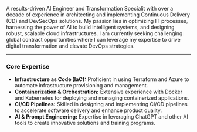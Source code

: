 
A results-driven AI Engineer and Transformation Specialit with over a decade of experience in architecting and implementing Continuous Delivery (CD) and DevSecOps solutions. My passion lies in optimizing IT processes, harnessing the power of AI to build intelligent systems, and designing robust, scalable cloud infrastructures. I am currently seeking challenging global contract opportunities where I can leverage my expertise to drive digital transformation and elevate DevOps strategies.

---

### Core Expertise

*   **Infrastructure as Code (IaC):** Proficient in using Terraform and Azure to automate infrastructure provisioning and management.
*   **Containerization & Orchestration:** Extensive experience with Docker and Kubernetes for deploying and managing containerized applications.
*   **CI/CD Pipelines:** Skilled in designing and implementing CI/CD pipelines to accelerate software delivery and enhance product quality.
*   **AI & Prompt Engineering:** Expertise in leveraging ChatGPT and other AI tools to create innovative solutions and training programs.